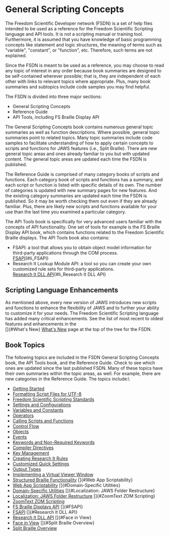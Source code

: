 # General Scripting Concepts

The Freedom Scientific Developer network (FSDN) is a set of help files
intended to be used as a reference for the Freedom Scientific Scripting
language and API tools. It is not a scripting manual or training tool.
Furthermore, it is assumed that you have knowledge of basic programming
concepts like statement and logic structures, the meaning of terms such
as \"variable\", \"constant\", or \"function\", etc. Therefore, such
terms are not explained.

Since the FSDN is meant to be used as a reference, you may choose to
read any topic of interest in any order because book summaries are
designed to be self-contained wherever possible; that is, they are
independent of each other with links to relevant topics where
appropriate. Plus, many book summaries and subtopics include code
samples you may find helpful.

The FSDN is divided into three major sections:

- General Scripting Concepts
- Reference Guide
- API Tools, including FS Braille Display API

The General Scripting Concepts book contains numerous general topic
summaries as well as function descriptions. Where possible, general
topic summaries point to related topics. Many topic summaries include
code samples to facilitate understanding of how to apply certain
concepts to scripts and functions for JAWS features (i.e., Split
Braille). There are new general topic areas and ones already familiar to
you but with updated content. The general topic areas are updated each
time the FSDN is published.

The Reference Guide is comprised of many category books of scripts and
functions. Each category book of scripts and functions has a summary,
and each script or function is listed with specific details of its own.
The number of categories is updated with new summary pages for new
features. And the existing category summaries are updated each time the
FSDN is published. So it may be worth checking them out even if they are
already familiar. Plus, there are likely new scripts and functions
available for your use than the last time you examined a particular
category.

The API Tools book is specifically for very advanced users familiar with
the concepts of API functionality. One set of tools for example is the
FS Braille Display API book, which contains functions related to the
Freedom Scientific Braille displays. The API Tools book also contains:

- FSAPI: a tool that allows you to obtain object model information for
  third-party applications through the COM process.\
  [FSAPI](#FSAPI){#li_FSAPI}
- Research It Lookup Module API: a tool so you can create your own
  customized rule sets for third-party applications.\
  [Research It DLL
  API](#Research%20It%20Dll%20API){#li_Research It DLL API}

## Scripting Language Enhancements

As mentioned above, every new version of JAWS introduces new scripts and
functions to enhance the flexibility of JAWS and to further your ability
to customize it for your needs. The Freedom Scientific Scripting
language has added many critical enhancements. See the list of most
recent to oldest features and enhancements in the\
[]{#What's New} [What\'s New](What's_New.html) page at the top of the
tree for the FSDN.

## Book Topics

The following topics are included in the FSDN General Scripting Concepts
book, the API Tools book, and the Reference Guide. Check to see which
ones are updated since the last published FSDN. Many of these topics
have their own summaries within the topic areas, as well. For example,
there are new categories in the Reference Guide. The topics include:\

- [Getting Started](Getting_Started.html)
- [Formatting Script Files for
  UTF-8](Formatting_Script_Files_for_UTF-8.html)
- [Freedom Scientific Scripting Standards](FS_Scripting_Standards.html)
- [Settings and Configurations](Settings_and_Configurations.html)
- [Variables and Constants](Variables_and_Constants.html)
- [Operators](operators.html)
- [Calling Scripts and Functions](Calling_Scripts_and_Functions.html)
- [Control Flow](Control_Flow.html)
- [Objects](Objects.html)
- [Events](Events.html)
- [Keywords and Non-Required
  Keywords](Keywords_and_Non-Required_Keywords.html)
- [Compiler Directives](Compiler_Directives.html)
- [Key Management](Key_Management.html)
- [Creating Research It Rules](Creating_ResearchIt_Rules.html)
- [Customized Quick Settings](Customized_Quick_Settings.html)
- [Output Types](Output_types.html)
- [Implementing a Virtual Viewer Window](Virtual_Viewer_functions.html)
- [Structured Braille Functionality](Structured_Braille.html)
  []{#Web App Scriptability}
- [Web App Scriptability](Web_App_Scriptability.html)
  []{#Domain-Specific Utilities}
- [Domain-Specific Utilities](Domain-Specific_Utilities.html)
  []{#Localization: JAWS Folder Restructure}
- [Localization: JAWS Folder
  Restructure](Localization_JAWS_Folder_Restructure.html)
  []{#ZoomText ZOM Scripting}
- [ZoomText ZOM Scripting](ZoomTextZOMScripting.html)
- [FS Braille Displays API](FS_Braille_Display_API.html)
  []{#FSAPI}
- [FSAPI](FSAPI.html)
  []{#Research It DLL API}
- [Research It DLL API](ResearchIt_DLL_API.html)
  []{#Face in View}
- [Face in View](./Reference_Guide/Face_in_View.html)
  []{#Split Braille Overview}
- [Split Braille Overview](SplitBrailleOverview.html)
